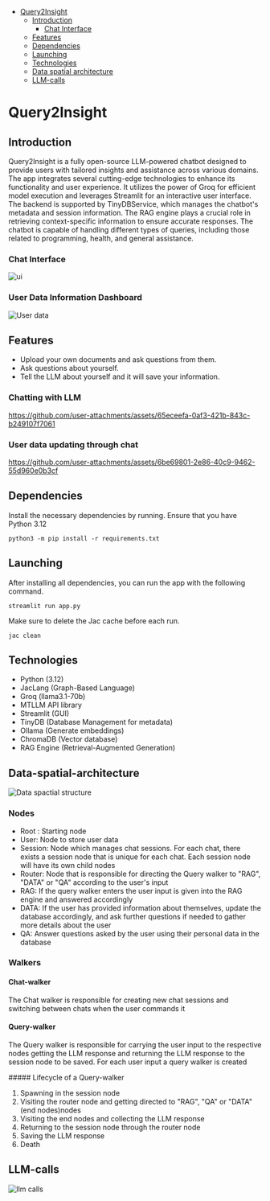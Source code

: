 
- [Query2Insight](#Query2Insight)
  - [Introduction](#introduction)
    - [Chat Interface](#Chat-Interface)
  - [Features](#Features)
  - [Dependencies](#dependencies)
  - [Launching](#Launching)
  - [Technologies](#Technologies)
  - [Data spatial architecture](#Data-spatial-architecture)
  - [LLM-calls](#LLM-calls)

# Query2Insight

## Introduction
  <p>Query2Insight is a fully open-source LLM-powered chatbot designed to provide users with tailored insights and assistance across various domains. The app integrates several cutting-edge technologies to enhance its functionality and user experience. It utilizes the power of Groq for efficient model execution and leverages Streamlit for an interactive user interface. The backend is supported by TinyDBService, which manages the chatbot's metadata and session information. The RAG engine plays a crucial role in retrieving context-specific information to ensure accurate responses. The chatbot is capable of handling different types of queries, including those related to programming, health, and general assistance.</p>

### Chat Interface

![ui](https://github.com/user-attachments/assets/cadeb92d-7fd6-4358-8069-f30f321a7683)

### User Data Information Dashboard

![User data](https://github.com/user-attachments/assets/bec542ae-66a8-4a74-8e85-c72d49a8520b)

## Features

<ul>
  <li>Upload your own documents and ask questions from them.</li>
  <li>Ask questions about yourself.</li>
  <li>Tell the LLM about yourself and it will save your information.</li>
  
</ul>

### Chatting with LLM

https://github.com/user-attachments/assets/65eceefa-0af3-421b-843c-b249107f7061

### User data updating through chat

https://github.com/user-attachments/assets/6be69801-2e86-40c9-9462-55d960e0b3cf

## Dependencies

Install the necessary dependencies by running. Ensure that you have Python 3.12

```shell
python3 -m pip install -r requirements.txt
```

## Launching 

After installing all dependencies, you can run the app with the following command.

```shell
streamlit run app.py
```
Make sure to delete the Jac cache before each run.

```shell
jac clean
```

## Technologies
  <div align="left">
  <ul>
    <li>Python (3.12)</li>
    <li>JacLang (Graph-Based Language)</li>
    <li>Groq (llama3.1-70b)</li>
    <li>MTLLM API library</li>
    <li>Streamlit (GUI)</li>
    <li>TinyDB (Database Management for metadata)</li>
    <li>Ollama (Generate embeddings)</li>
    <li>ChromaDB (Vector database)</li>
    <li>RAG Engine (Retrieval-Augmented Generation)</li>
  </ul>
</div>

## Data-spatial-architecture

![Data spactial structure](https://github.com/user-attachments/assets/9b3f0fcb-2778-4306-a153-ec16df701b36)

### Nodes 

<ul>
    <li>Root : Starting node</li>
    <li>User: Node to store user data</li>
    <li>Session: Node which manages chat sessions. For each chat, there exists a session node that is unique for each chat. Each session node will have its own child nodes</li>
    <li>Router: Node that is responsible for directing the Query walker to "RAG", "DATA" or "QA" according to the user's input</li>
    <li>RAG: If the query walker enters the user input is given into the RAG engine and answered accordingly</li>
    <li>DATA: If the user has provided information about themselves, update the database accordingly, and ask further questions if needed to gather more details about the user</li>
    <li>QA: Answer questions asked by the user using their personal data in the database</li>
</ul>

### Walkers 

#### Chat-walker

  <p>The Chat walker is responsible for creating new chat sessions and switching between chats when the user commands it</p>
  
#### Query-walker

  <p>The Query walker is responsible for carrying the user input to the respective nodes getting the LLM response and returning the LLM response to the session node to be saved. For each user input a query walker is created</p>
  #####  Lifecycle of a Query-walker
  <ol>
    <li>Spawning in the session node</li>
    <li>Visiting the router node and getting directed to "RAG", "QA" or "DATA" (end nodes)nodes</li>
    <li>Visiting the end nodes and collecting the LLM response</li>
    <li>Returning to the session node through the router node</li>
    <li>Saving the LLM response</li>
    <li>Death</li>
</ol>
  
## LLM-calls

![llm calls](https://github.com/user-attachments/assets/7deb4eb5-39b4-49cf-8ca6-590d2bb320ea)
 

